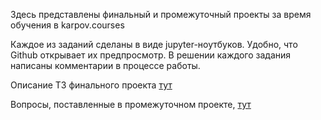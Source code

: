 Здесь представлены финальный и промежуточный проекты за время обучения в karpov.courses

Каждое из заданий сделаны в виде jupyter-ноутбуков. Удобно, что Github открывает их предпросмотр.
В решении каждого задания написаны комментарии в процессе работы.

Описание ТЗ финального проекта [тут](final_project_description.md)

Вопросы, поставленные в промежуточном проекте, [тут](first_project_description.md)
